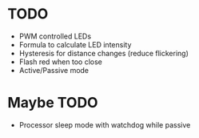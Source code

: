 
# TODO
 * PWM controlled LEDs
 * Formula to calculate LED intensity
 * Hysteresis for distance changes (reduce flickering)
 * Flash red when too close
 * Active/Passive mode

# Maybe TODO
 * Processor sleep mode with watchdog while passive